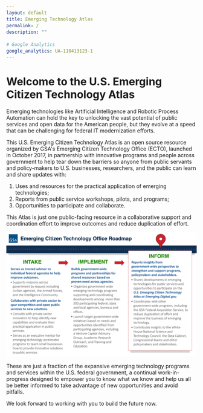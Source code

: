 ```yaml
---
layout: default
title: Emerging Technology Atlas
permalink: /
description: ""

# Google Analytics
google_analytics: UA—110413123-1
---
```



# Welcome to the U.S. Emerging Citizen Technology Atlas

 Emerging technologies like Artificial Intelligence and Robotic Process Automation can hold the key to unlocking the vast potential of public services and open data for the American people, but they evolve at a speed that can be challenging for federal IT modernization efforts.

This U.S. Emerging Citizen Technology Atlas is an open source resource organized by GSA's Emerging Citizen Technology Office (ECTO), launched in October 2017, in partnership with innovative programs and people across government to help tear down the barriers so anyone from public servants and policy-makers to U.S. businesses, researchers, and the public can learn and share updates with:

1. Uses and resources for the practical application of emerging technologies;
2. Reports from public service workshops, pilots, and programs;
3. Opportunities to participate and collaborate.

This Atlas is just one public-facing resource in a collaborative support and coordination effort to improve outcomes and reduce duplication of effort.

![ECTO Impact](../assets/img/ecto-impact-atlas.jpg)

These are just a fraction of the expansive emerging technology programs and services within the U.S. federal government, a continual work-in-progress designed to empower you to know what we know and help us all be better informed to take advantage of new opportunities and avoid pitfalls.

We look forward to working with you to build the future now.  
